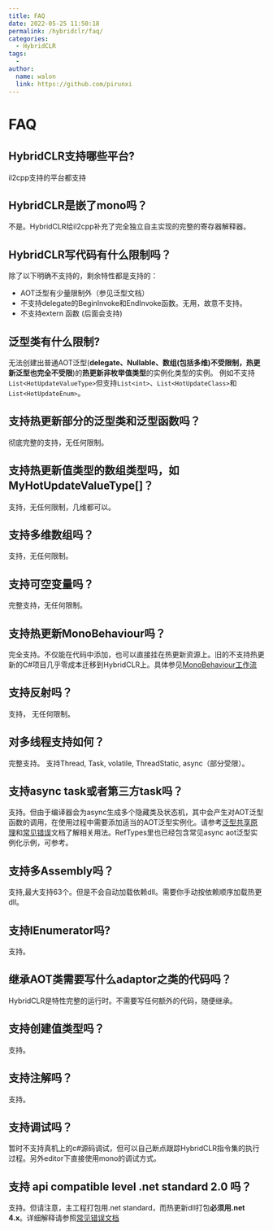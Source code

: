 ```yaml
---
title: FAQ
date: 2022-05-25 11:50:18
permalink: /hybridclr/faq/
categories:
  - HybridCLR
tags:
  - 
author: 
  name: walon
  link: https://github.com/pirunxi
---
```

# FAQ

## HybridCLR支持哪些平台?

il2cpp支持的平台都支持

## HybridCLR是嵌了mono吗？

不是。HybridCLR给il2cpp补充了完全独立自主实现的完整的寄存器解释器。

## HybridCLR写代码有什么限制吗？

除了以下明确不支持的，剩余特性都是支持的：

- AOT泛型有少量限制外（参见泛型文档）
- 不支持delegate的BeginInvoke和EndInvoke函数。无用，故意不支持。
- 不支持extern 函数 (后面会支持)

## 泛型类有什么限制?

无法创建出普通AOT泛型(**delegate、Nullable、数组(包括多维)不受限制，热更新泛型也完全不受限**)的**热更新非枚举值类型**的实例化类型的实例。 例如不支持`List<HotUpdateValueType>`但支持`List<int>`、`List<HotUpdateClass>`和`List<HotUpdateEnum>`。

## 支持热更新部分的泛型类和泛型函数吗？

彻底完整的支持，无任何限制。

## 支持热更新值类型的数组类型吗，如 MyHotUpdateValueType[]？

支持，无任何限制，几维都可以。

## 支持多维数组吗？

支持，无任何限制。

## 支持可空变量吗？

完整支持，无任何限制。

## 支持热更新MonoBehaviour吗？

完全支持。不仅能在代码中添加，也可以直接挂在热更新资源上。旧的不支持热更新的C#项目几乎零成本迁移到HybridCLR上。具体参见[MonoBehaviour工作流](/hybridclr/performance/MonoBehaviour/)

## 支持反射吗？

支持， 无任何限制。

## 对多线程支持如何？

完整支持。 支持Thread, Task, volatile, ThreadStatic, async（部分受限）。

## 支持async task或者第三方task吗？

支持。但由于编译器会为async生成多个隐藏类及状态机，其中会产生对AOT泛型函数的调用，在使用过程中需要添加适当的AOT泛型实例化。请参考[泛型共享原理](/hybridclr/performance/generic_limit/)和[常见错误](/hybridclr/common_errors/)文档了解相关用法。RefTypes里也已经包含常见async aot泛型实例化示例，可参考。

## 支持多Assembly吗？

支持,最大支持63个。但是不会自动加载依赖dll。需要你手动按依赖顺序加载热更dll。

## 支持IEnumerator吗?

支持。

## 继承AOT类需要写什么adaptor之类的代码吗？

HybridCLR是特性完整的运行时。不需要写任何额外的代码，随便继承。

## 支持创建值类型吗？

支持。

## 支持注解吗？

支持。

## 支持调试吗？

暂时不支持真机上的c#源码调试，但可以自己断点跟踪HybridCLR指令集的执行过程。另外editor下直接使用mono的调试方式。

## 支持 api compatible level .net standard 2.0 吗？

支持。但请注意，主工程打包用.net standard，而热更新dll打包**必须用.net 4.x**。详细解释请参照[常见错误文档](/hybridclr/common_errors/#遇到-unity-typeloadexception-could-not-load-type-system-object-from-assembly-netstandard)
